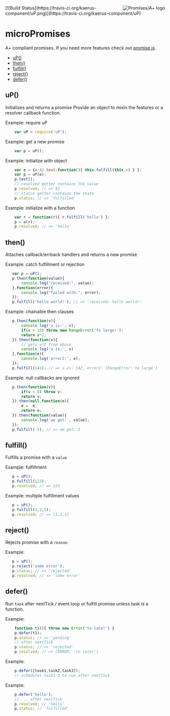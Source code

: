 <a href="http://promises-aplus.github.com/promises-spec">
    <img src="http://promises-aplus.github.com/promises-spec/assets/logo-small.png"
         align="right" alt="Promises/A+ logo" />
</a>
[![Build Status](https://travis-ci.org/kaerus-component/uP.png)](https://travis-ci.org/kaerus-component/uP)

# microPromises
A+ compliant promises. If you need more features check out [promise.js](https://github.com/kaerus-component/promise).

  - [uP()](#up)
  - [then()](#then)
  - [fulfill()](#fulfill)
  - [reject()](#reject)
  - [defer()](#defer)

## uP()

  Initializes and returns a promise
  Provide an object to mixin the features or a resolver callback function.
   
   Example: require uP
```js
    var uP = require('uP');
```

  
   Example: get a new promise
```js
    var p = uP();
```

  
   Example: initialize with object
```js
    var e = {x:42,test:function(){ this.fulfill(this.x) } };
    var p = uP(e);
    p.test();
    // resolved getter contains the value 
    p.resolved; // => 42
    // status getter contains the state
    p.status; // => 'fulfilled'
```

  
   Example: initialize with a function
```js
    var r = function(r){ r.fulfill('hello') };
    p = a(r);
    p.resolved; // => 'hello'
```

## then()

  Attaches callback/errback handlers and returns a new promise 
  
  Example: catch fulfillment or rejection
```js
   var p = uP();
   p.then(function(value){
       console.log("received:", value);
   },function(error){
       console.log("failed with:", error);
   });
   p.fulfill('hello world!'); // => 'received: hello world!'
```

  
  Example: chainable then clauses
```js
   p.then(function(v){
       console.log('v is:', v);
       if(v > 10) throw new RangeError('to large!');
       return v*2;
   }).then(function(v){ 
       // gets v*2 from above
       console.log('v is:', v)
   },function(e){
       console.log('error2:', e);
   });
   p.fulfill(142); // => v is: 142, error2: [RangeError:'to large']
```

  
  Example: null callbacks are ignored
```js
   p.then(function(v){
       if(v < 0) throw v;
       return v;
   }).then(null,function(e){
       e = -e;
       return e;
   }).then(function(value){
       console.log('we got:', value);
   });
   p.fulfill(-5); // => we got: 5
```

## fulfill()

  Fulfills a promise with a `value` 
  
   Example: fulfillment
```js
   p = uP();
   p.fulfill(123);
   p.resolved; // => 123
```

   Example: multiple fulfillment values
```js
   p = uP();
   p.fulfill(1,2,3);
   p.resolved; // => [1,2,3]
```

## reject()

  Rejects promise with a `reason`
  
   Example:
```js
   p = uP();
   p.reject('some error');
   p.status; // => 'rejected'
   p.resolved; // => 'some error'
```

## defer()

  Run `task` after nextTick / event loop or fulfill promise unless task is a function.
  
  Example:
```js
    function t1(){ throw new Error('to late!') }
    p.defer(t1); 
    p.status; // => 'pending'
    // after nextTick 
    p.status; // => 'rejected'
    p.resolved; // => [ERROR: 'to late!']
```

  Example:
```js
    p.defer([task1,task2,task3]);
    // schedules task1-3 to run after nextTick
```

  Example: 
```js
    p.defer('hello');
    // ... after nextTick
    p.resolved; // 'hello'
    p.status; // 'fulfilled'
```
